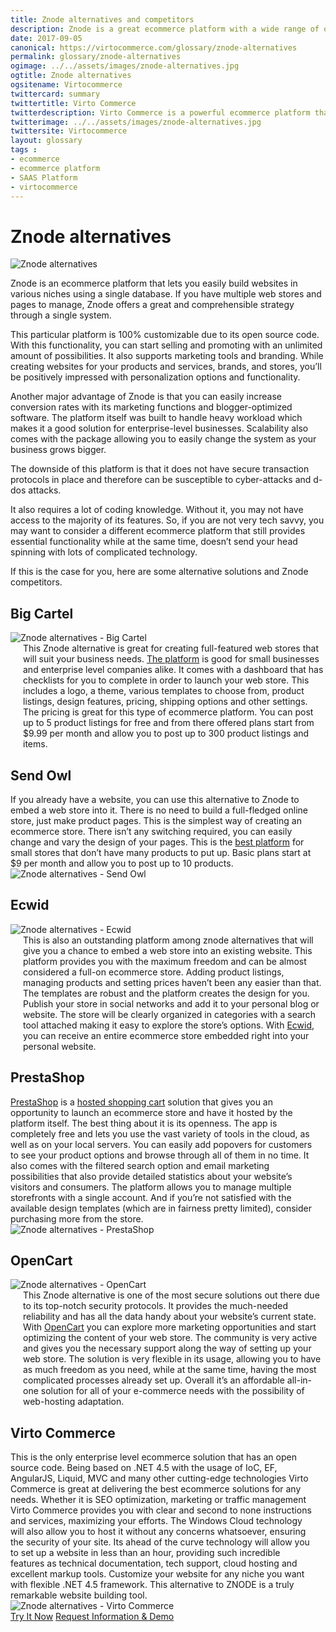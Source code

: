 ```yaml
--- 
title: Znode alternatives and competitors
description: Znode is a great ecommerce platform with a wide range of opportunities, but there are some alternative solutions and Znode competitors that you should check out. Learn more about it in this article.
date: 2017-09-05
canonical: https://virtocommerce.com/glossary/znode-alternatives
permalink: glossary/znode-alternatives
ogimage: ../../assets/images/znode-alternatives.jpg
ogtitle: Znode alternatives 
ogsitename: Virtocommerce
twittercard: summary
twittertitle: Virto Commerce
twitterdescription: Virto Commerce is a powerful ecommerce platform that includes everything you need to create an online store and sell online. Try it free with Free Community License
twitterimage: ../../assets/images/znode-alternatives.jpg
twittersite: Virtocommerce
layout: glossary
tags : 
- ecommerce
- ecommerce platform
- SAAS Platform
- virtocommerce 
---
```

<div class="business-cnt">
    <div class="head __cart">
        <h1 class="title">Znode alternatives </h1>
    </div>
    <img alt="Znode alternatives" src="assets/images/znode-alternatives.jpg" />
    <p class="text">
    Znode is an ecommerce platform that lets you easily build websites in various niches using a single database. If you have multiple web stores and pages to manage, Znode offers a great and comprehensible strategy through a single system. 
    </p>  
    <p class="text">
    This particular platform is 100% customizable due to its open source code. With this functionality, you can start selling and promoting with an unlimited amount of possibilities. It also supports marketing tools and branding.  While creating websites for your products and services, brands, and stores, you’ll be positively impressed with personalization options and functionality. 
    </p>
    <p class="text">
    Another major advantage of Znode is that you can easily increase conversion rates with its marketing functions and blogger-optimized software. The platform itself was built to handle heavy workload which makes it a good solution for enterprise-level businesses. Scalability also comes with the package allowing you to easily change the system as your business grows bigger. 
    </p>
    <p class="text">
    The downside of this platform is that it does not have secure transaction protocols in place and therefore can be susceptible to cyber-attacks and d-dos attacks. 
    </p>
    <p class="text">
    It also requires a lot of coding knowledge. Without it, you may not have access to the majority of its features. So, if you are not very tech savvy, you may want to consider a different ecommerce platform that still provides essential functionality while at the same time, doesn’t send your head spinning with lots of complicated technology. 
    </p>
    <p class="text">
    If this is the case for you, here are some alternative solutions and Znode competitors.
    </p>
    <h2>Big Cartel</h2>
    <div class="col-w">
        <div class="col __col-30">
            <img alt="Znode alternatives  - Big Cartel" src="assets/images/bigcartel.jpg" />
        </div>
        <div class="col __col-70 text" style="margin-top: 0; padding-left: 20px;">
            This Znode alternative is great for creating full-featured web stores that will suit your business needs. <a href="https://www.bigcartel.com/" rel="nofollow">The platform</a> is good for small businesses and enterprise level companies alike. It comes with a dashboard that has checklists for you to complete in order to launch your web store. This includes a logo, a theme, various templates to choose from, product listings, design features, pricing, shipping options and other settings. 
            The pricing is great for this type of ecommerce platform. You can post up to 5 product listings for free and from there offered plans start from $9.99 per month and allow you to post up to 300 product listings and items. 
        </div>
    </div>
    <h2>Send Owl</h2>
    <div class="col-w">
        <div class="col __col-70 text" style="margin-top: 0; padding-right: 20px;">
           If you already have a website, you can use this alternative to Znode to embed a web store into it. There is no need to build a full-fledged online store, just make product pages. This is the simplest way of creating an ecommerce store. There isn’t any switching required, you can easily change and vary the design of your pages. 
           This is the <a href="https://www.sendowl.com/" rel="nofollow">best platform</a> for small stores that don’t have many products to put up. Basic plans start at $9 per month and allow you to post up to 10 products. 
           </div>
        <div class="col __col-30">
            <img alt="Znode alternatives  - Send Owl" src="assets/images/sendowl.jpg" />
        </div>
    </div>
        <h2>Ecwid</h2>
    <div class="col-w">
        <div class="col __col-30">
            <img alt="Znode alternatives  - Ecwid" src="assets/images/ecwid.jpg" />
        </div>
        <div class="col __col-70 text" style="margin-top: 0; padding-left: 20px;">
            This is also an outstanding platform among znode alternatives that will give you a chance to embed a web store into an existing website. This platform provides you with the maximum freedom and can be almost considered a full-on ecommerce store. Adding product listings, managing products and setting prices haven’t been any easier than that.  
            The templates are robust and the platform creates the design for you. Publish your store in social networks and add it to your personal blog or website. The store will be clearly organized in categories with a search tool attached making it easy to explore the store’s options. With <a href="https://www.ecwid.com/" rel="nofollow">Ecwid</a>, you can receive an entire ecommerce store embedded right into your personal website. 
            </div>
    </div>
    <h2>PrestaShop</h2>
    <div class="col-w">
        <div class="col __col-70 text" style="margin-top: 0; padding-right: 20px;">
           <a href="https://www.prestashop.com/en" rel="nofollow">PrestaShop</a> is a <a href="{{ '/glossary/hosted-shopping-cart' | absolute_url }}">hosted shopping cart</a> solution that gives you an opportunity to launch an ecommerce store and have it hosted by the platform itself. 
           The best thing about it is its openness. The app is completely free and lets you use the vast variety of tools in the cloud, as well as on your local servers. 
           You can easily add popovers for customers to see your product options and browse through all of them in no time. It also comes with the filtered search option and email marketing possibilities that also provide detailed statistics about your website’s visitors and consumers.            
          The platform allows you to manage multiple storefronts with a single account. And if you’re not satisfied with the available design templates (which are in fairness pretty limited), consider purchasing more from the store. 
          </div>
        <div class="col __col-30">
            <img alt="Znode alternatives  - PrestaShop" src="assets/images/prestashop.jpg" />
        </div>
    </div>
        <h2>OpenCart </h2>
    <div class="col-w">
        <div class="col __col-30">
            <img alt="Znode alternatives  - OpenCart" src="assets/images/opencart.jpg" />
        </div>
        <div class="col __col-70 text" style="margin-top: 0; padding-left: 20px;">
            This Znode alternative is one of the most secure solutions out there due to its top-notch security protocols. It provides the much-needed reliability and has all the data handy about your website’s current state. 
            With <a href="https://www.opencart.com/" rel="nofollow">OpenCart</a> you can explore more marketing opportunities and start optimizing the content of your web store. 
            The community is very active and gives you the necessary support along the way of setting up your web store. The solution is very flexible in its usage, allowing you to have as much freedom as you need, while at the same time, having the most complicated processes already set up. Overall it’s an affordable all-in-one solution for all of your e-commerce needs with the possibility of web-hosting adaptation.  
        </div>
    </div>
    <h2>Virto Commerce</h2>
    <div class="col-w">
        <div class="col __col-70 text" style="margin-top: 0; padding-right: 20px;">
           This is the only enterprise level ecommerce solution that has an open source code. Being based on .NET 4.5 with the usage of IoC, EF, AngularJS, Liquid, MVC and many other cutting-edge technologies Virto Commerce is great at delivering the best ecommerce solutions for any needs. Whether it is SEO optimization, marketing or traffic management Virto Commerce provides you with clear and second to none instructions and services, maximizing your efforts. 
           The Windows Cloud technology will also allow you to host it without any concerns whatsoever, ensuring the security of your site. Its ahead of the curve technology will allow you to set up a website in less than an hour, providing such incredible features as technical documentation, tech support, cloud hosting and excellent markup tools. Customize your website for any niche you want with flexible .NET 4.5 framework. This alternative to ZNODE is a truly remarkable website building tool.
           </div>
        <div class="col __col-30">
            <img alt="Znode alternatives  - Virto Commerce" src="assets/images/virto-commerce-screen.jpg" />
        </div>
    </div>
<div class="buttons">
        <a class="button fill" href="/try-now">Try It Now</a>
        <a class="button fill" href="/contact-us">Request Information & Demo</a>
    </div>
</div>